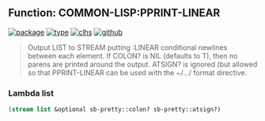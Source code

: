 ## Function: COMMON-LISP:PPRINT-LINEAR
[![package](https://img.shields.io/badge/Package-COMMON--LISP-5f9ea0.svg?style=social&colorA=999999)](../) [![type](https://img.shields.io/badge/Type-Function-5f9ea0.svg?style=social&colorA=999999)](../#function) [![clhs](https://img.shields.io/badge/CLHS-PPRINT--LINEAR-5f9ea0.svg?style=social&colorA=999999)](http://www.lispworks.com/documentation/HyperSpec/Body/f_ppr_fi.htm) [![github](https://img.shields.io/badge/GitHub-View_the_source-5f9ea0.svg?style=social&colorA=999999&logo=github)](https://github.com/sbcl/sbcl/blob/master/src/code/pprint.lisp/) 

> Output LIST to STREAM putting :LINEAR conditional newlines between each
> element. If COLON? is NIL (defaults to T), then no parens are printed
> around the output. ATSIGN? is ignored (but allowed so that PPRINT-LINEAR
> can be used with the ~/.../ format directive.

### Lambda list
```cl
(stream list &optional sb-pretty::colon? sb-pretty::atsign?)
```
